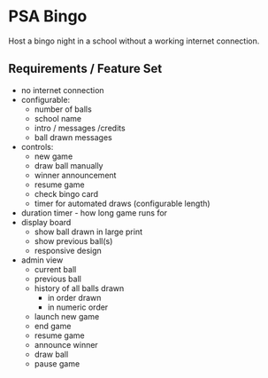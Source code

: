 # PSA Bingo

Host a bingo night in a school without a working internet connection.

## Requirements / Feature Set

* no internet connection
* configurable:
  * number of balls
  * school name
  * intro / messages /credits
  * ball drawn messages
* controls:
  * new game
  * draw ball manually
  * winner announcement
  * resume game
  * check bingo card
  * timer for automated draws (configurable length)
* duration timer - how long game runs for
* display board
  * show ball drawn in large print
  * show previous ball(s)
  * responsive design
* admin view
  * current ball
  * previous ball
  * history of all balls drawn
    * in order drawn
    * in numeric order
  * launch new game
  * end game
  * resume game
  * announce winner
  * draw ball
  * pause game
